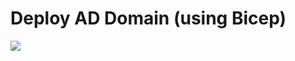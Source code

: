 # Deploy AD Domain (using Bicep)
<a href="https://portal.azure.com/#create/Microsoft.Template/uri/https%3A%2F%2Fraw.githubusercontent.com%2Ftimblewitt%2FTimCo%2Frefs%2Fheads%2Fmaster%2FBuild-AD-Domain-Bicep%2Fmain.json" target="_blank">
    <img src="http://aka.ms/deploytoazurebutton"/>
</a>
